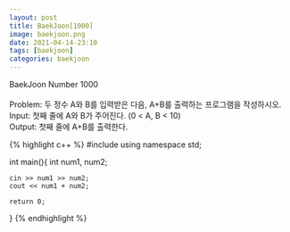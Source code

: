 ```yaml
---
layout: post
title: BaekJoon[1000]
image: baekjoon.png
date: 2021-04-14-23:10
tags: [baekjoon]
categories: baekjoon
---
```


BaekJoon Number 1000<br><br>
Problem: 두 정수 A와 B를 입력받은 다음, A+B를 출력하는 프로그램을 작성하시오.<br>
Input: 첫째 줄에 A와 B가 주어진다. (0 < A, B < 10)<br>
Output: 첫째 줄에 A+B를 출력한다.

{% highlight c++ %}
#include <iostream>
using namespace std;

int main(){
	int num1, num2;
	
	cin >> num1 >> num2;
	cout << num1 + num2;
	
	return 0;
}
{% endhighlight %}